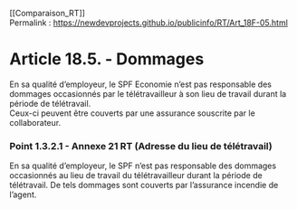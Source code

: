 [[Comparaison_RT]]  
Permalink : https://newdevprojects.github.io/publicinfo/RT/Art_18F-05.html

# Article 18.5. - Dommages

En sa qualité d’employeur, le SPF Economie n’est pas responsable des dommages occasionnés par le télétravailleur à son lieu de travail durant la période de télétravail.  
Ceux-ci peuvent être couverts par une assurance souscrite par le collaborateur.

### Point 1.3.2.1 - Annexe 21 RT (Adresse du lieu de télétravail)

En sa qualité d’employeur, le SPF n’est pas responsable des dommages occasionnés au lieu de travail du télétravailleur durant la période de télétravail. De tels dommages sont couverts par l’assurance incendie de l’agent.  


